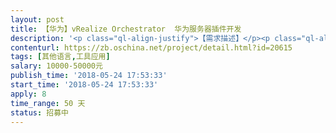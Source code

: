 ```yaml
---                
layout: post       
title: 【华为】vRealize Orchestrator  华为服务器插件开发           
description: '<p class="ql-align-justify">【需求描述】</p><p class="ql-align-justify">&nbsp;vRealize Orchestrator&nbsp;华为服务器插件开发</p><p class="ql-align-justify"><br></p><p class="ql-align-justify"><strong class="ql-size-large"><u>需要寻找对华为vRealize Orchestrator 服务器熟悉的小伙伴儿，承接项目，具体的需求会在报名后由开源众包项目经理联系告知。</u></strong></p><p><br></p><p>2&nbsp;开发标准</p><p>1.项目开发人员需经甲方审核资质并同意后方可从事本项目开发。项目开发人员需经甲方审核资质并同意后方可从事本项目开发。</p><p class="ql-align-justify">2.输出代码符合甲方代码规范，代码注释英文化，重要的接口、核心功能部分必须要有注释说明。</p><p class="ql-align-justify">3.输出代码不得引用 GPLv2/v3、AGPL 的库文件或代码。输出代码不得引用 GPLv2/v3、AGPL 的库文件或代码。</p><p class="ql-align-justify">4.接口参数必须进行合法性校验且与规范保持一致。</p><p class="ql-align-justify">5.接入持续集成测试环境，单元测试覆盖率达到90%以上。</p><p class="ql-align-justify">6.编写中文介绍文档，提供1篇中文_快速入门文档(Markdown格式)。编写中文介绍文档，提供篇中文快速入门文档格式。</p><p class="ql-align-justify">7.编写中文设计文档，提供1篇中文_关键流程的设计文档(Markdown格式)。编写中文设计文档，提供篇中文关键流程的设计文档格式。</p><p class="ql-align-justify">8.编写中文接口文档，提供1篇中文_API接口说明文档(Markdown格式)。编写中文接口文档，提供篇中文接口说明文档格式。</p><p class="ql-align-justify">9.项目结束后，开发者需要继续三个月的bug维护期，维护期间对bug应做到2天内响应给出方案，1周内解决。项目结束后，开发者需要继续三个月的维护期，维护期间对应做到天内响应给出方案，周内解决。</p><p class="ql-align-justify">10.故意放置恶意、安全漏洞代码的，将保留追究责任的一切权利。故意放置恶意、安全漏洞代码的，将保留追究责任的一切权利。</p><p>3&nbsp;&nbsp;交付结果</p><p>3.1 软件交付件</p><p>1）插件介绍、设计（含架构、流程、方案变更）、接口文档。</p><p>2）项目源代码（含单元测试）测试报告（含功能测试和单元测试）。</p><p>3）除开发阶段成果外，集成插件代码到vRealize Orchestrator 平台</p><p>3.2 验收标准</p><p>1）完成vRealize Orchestrator 服务器插件的开发，并提供单元测试用例。</p><p>2）vRealize Orchestrator 插件源代码及单元测试源代码通过甲方审核。</p><p>3）能够成功集成到vRealize Orchestrator ，并通过甲方系统测试验收。</p><p>3.3 验收方法</p><p>1）vRealize Orchestrator 项目成员审核源代码；</p><p>2）对代码进行测试；</p>'     
contenturl: https://zb.oschina.net/project/detail.html?id=20615      
tags: [其他语言,工具应用]            
salary: 10000-50000元          
publish_time: '2018-05-24 17:53:33'         
start_time: '2018-05-24 17:53:33'           
apply: 8                   
time_range: 50 天              
status: 招募中                  
---                 
```

